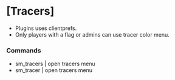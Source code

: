 # [Tracers]

* Plugins uses clientprefs.
* Only players with a flag or admins can use tracer color menu.

### Commands

* sm_tracers | open tracers menu
* sm_tracer | open tracers menu
